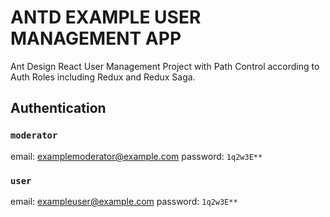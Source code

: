 # ANTD EXAMPLE USER MANAGEMENT APP

Ant Design React User Management Project with Path Control according to Auth Roles including Redux and Redux Saga.

## Authentication

### `moderator`

email: examplemoderator@example.com
password: `1q2w3E**`

### `user`

email: exampleuser@example.com
password: `1q2w3E**`
